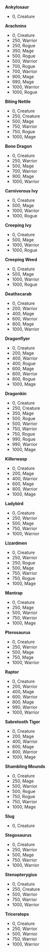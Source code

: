 ---
---
**Ankylosaur**

*   0, Creature

  
**Arachnins**

*   0, Creature
*   250, Warrior
*   250, Rogue
*   350, Mage
*   500, Rogue
*   500, Warrior
*   700, Rogue
*   700, Warrior
*   900, Mage
*   990, Mage
*   1000, Warrior
*   1000, Rogue

  
**Biting Nettle**

*   0, Creature
*   250, Creature
*   500, Mage
*   750, Warrior
*   750, Rogue
*   1000, Mage

  
**Bone Dragon**

*   0, Creature
*   250, Warrior
*   500, Mage
*   700, Warrior
*   900, Mage
*   1000, Warrior

  
**Carniverous Ivy**

*   0, Creature
*   500, Mage
*   1000, Warrior
*   1000, Rogue

  
**Creeping Ivy**

*   0, Creature
*   500, Mage
*   1000, Warrior
*   1000, Rogue

  
**Creeping Weed**

*   0, Creature
*   500, Mage
*   1000, Warrior
*   1000, Rogue

  
**Deathscarab**

*   0, Creature
*   200, Warrior
*   400, Mage
*   600, Warrior
*   800, Mage
*   1000, Warrior

  
**Dragonflyer**

*   0, Creature
*   200, Mage
*   400, Warrior
*   400, Rogue
*   600, Mage
*   800, Warrior
*   800, Rogue
*   1000, Mage

  
**Dragonkin**

*   0, Creature
*   250, Creature
*   350, Mage
*   500, Rogue
*   500, Warrior
*   750, Warrior
*   750, Rogue
*   990, Rogue
*   990, Warrior
*   1000, Mage

  
**Killerwasp**

*   0, Creature
*   200, Mage
*   400, Warrior
*   600, Mage
*   800, Warrior
*   1000, Mage

  
**Ladybird**

*   0, Creature
*   250, Warrior
*   500, Mage
*   750, Warrior
*   1000, Warrior

  
**Lizardmen**

*   0, Creature
*   250, Warrior
*   250, Rogue
*   500, Mage
*   750, Warrior
*   750, Rogue
*   1000, Mage

  
**Mantrap**

*   0, Creature
*   250, Mage
*   500, Warrior
*   750, Warrior
*   1000, Mage

  
**Pterosaurus**

*   0, Creature
*   250, Warrior
*   500, Mage
*   750, Mage
*   1000, Warrior

  
**Raptor**

*   0, Creature
*   200, Warrior
*   400, Mage
*   600, Warrior
*   800, Mage
*   990, Warrior
*   1000, Warrior

  
**Sabretooth Tiger**

*   0, Creature
*   200, Mage
*   400, Warrior
*   600, Mage
*   800, Warrior
*   1000, Mage

  
**Shambling Mounds**

*   0, Creature
*   250, Mage
*   500, Warrior
*   500, Rogue
*   750, Rogue
*   750, Warrior
*   1000, Mage

  
**Slug**

*   0, Creature

  
**Stegosaurus**

*   0, Creature
*   250, Warrior
*   500, Mage
*   750, Warrior
*   1000, Warrior

  
**Stenopterygius**

*   0, Creature
*   250, Creature
*   500, Warrior
*   750, Warrior
*   1000, Warrior

  
**Triceratops**

*   0, Creature
*   250, Warrior
*   500, Warrior
*   750, Warrior
*   1000, Warrior
